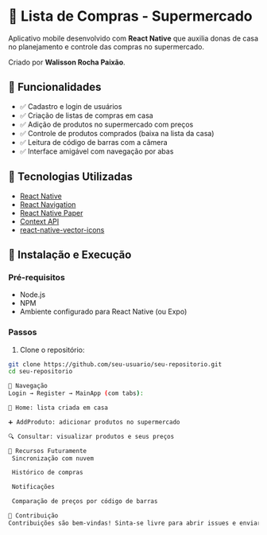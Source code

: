 # 🛒 Lista de Compras - Supermercado

Aplicativo mobile desenvolvido com **React Native** que auxilia donas de casa no planejamento e controle das compras no supermercado.

Criado por **Walisson Rocha Paixão**.

## 📱 Funcionalidades

- ✅ Cadastro e login de usuários
- ✅ Criação de listas de compras em casa
- ✅ Adição de produtos no supermercado com preços
- ✅ Controle de produtos comprados (baixa na lista da casa)
- ✅ Leitura de código de barras com a câmera
- ✅ Interface amigável com navegação por abas

## 🧰 Tecnologias Utilizadas

- [React Native](https://reactnative.dev/)
- [React Navigation](https://reactnavigation.org/)
- [React Native Paper](https://callstack.github.io/react-native-paper/)
- [Context API](https://reactjs.org/docs/context.html)
- [react-native-vector-icons](https://github.com/oblador/react-native-vector-icons)


## 🚀 Instalação e Execução

### Pré-requisitos

- Node.js
- NPM
- Ambiente configurado para React Native (ou Expo)

### Passos

1. Clone o repositório:

```bash
git clone https://github.com/seu-usuario/seu-repositorio.git
cd seu-repositorio

🎨 Navegação
Login → Register → MainApp (com tabs):

🛒 Home: lista criada em casa

➕ AddProduto: adicionar produtos no supermercado

🔍 Consultar: visualizar produtos e seus preços

📸 Recursos Futuramente
 Sincronização com nuvem

 Histórico de compras

 Notificações

 Comparação de preços por código de barras

🤝 Contribuição
Contribuições são bem-vindas! Sinta-se livre para abrir issues e enviar pull requests.